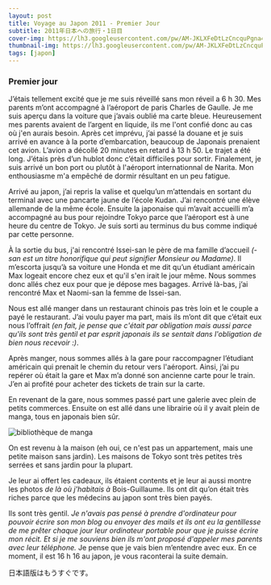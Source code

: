 ```yaml
---
layout: post
title: Voyage au Japon 2011 - Premier Jour
subtitle: 2011年日本への旅行・1日目
cover-img: https://lh3.googleusercontent.com/pw/AM-JKLXFeDtLzCncquPgna4hUR80ltL1kxct1ok0zMHZYUaW5phXSNMqQ0Jqz5JLl9jygzS32m54acnbrVjK4hq-p-o-ZE2z80l_E55qdfPOZxQQ5LihIgiS1kKcM0n9vyxLCPbsrHhqj7omQCuvHiHv-IK_=w2416-h1358-no?authuser=0
thumbnail-img: https://lh3.googleusercontent.com/pw/AM-JKLXFeDtLzCncquPgna4hUR80ltL1kxct1ok0zMHZYUaW5phXSNMqQ0Jqz5JLl9jygzS32m54acnbrVjK4hq-p-o-ZE2z80l_E55qdfPOZxQQ5LihIgiS1kKcM0n9vyxLCPbsrHhqj7omQCuvHiHv-IK_=w2416-h1358-no?authuser=0
tags: [japon]
---
```


### Premier jour

J’étais tellement excité que je me suis réveillé sans mon réveil a 6 h 30. Mes parents m’ont accompagné à l’aéroport de paris Charles de Gaulle. Je me suis aperçu dans la voiture que j’avais oublié ma carte bleue. Heureusement mes parents avaient de l’argent en liquide, ils me l'ont confié donc au cas où j'en aurais besoin. Après cet imprévu, j’ai passé la douane et je suis arrivé en avance à la porte d’embarcation, beaucoup de Japonais prenaient cet avion. L’avion a décollé 20 minutes en retard à 13 h 50. Le trajet a été long. J’étais près d’un hublot donc c’était difficiles pour sortir. Finalement, je suis arrivé un bon port ou plutôt à l'aéroport internationnal de Narita. Mon enthousiasme m'a empêché de dormir résultant en un peu fatigue.

Arrivé au japon, j’ai repris la valise et quelqu’un m’attendais en sortant du terminal avec une pancarte jaune de l’école Kudan. J’ai rencontré une élève allemande de la même école. Ensuite la japonaise qui m’avait accueilli m’a accompagné au bus pour rejoindre Tokyo parce que l’aéroport est à une heure du centre de Tokyo. Je suis sorti au terminus du bus comme indiqué par cette personne. 

À la sortie du bus, j'ai rencontré Issei-san le père de ma famille d’accueil _(-san est un titre honorifique qui peut signifier Monsieur ou Madame)_. Il m’escorta jusqu’à sa voiture une Honda et me dit qu’un étudiant américain Max logeait encore chez eux et qu'il s'en irait le jour même. Nous sommes donc allés chez eux pour que je dépose mes bagages. Arrivé là-bas, j’ai rencontré Max et Naomi-san la femme de Issei-san. 

Nous est allé manger dans un restaurant chinois pas très loin et le couple a payé le restaurant. J’ai voulu payer ma part, mais ils m’ont dit que c’était eux nous l’offrait _(en fait, je pense que c'était par obligation mais aussi parce qu'ils sont très gentil et par esprit japonais ils se sentait dans l'obligation de bien nous recevoir :)_. 

Après manger, nous sommes allés à la gare pour raccompagner l’étudiant américain qui prenait le chemin du retour vers l'aéroport. Ainsi, j’ai pu repérer où était la gare et Max m’a donné son ancienne carte pour le train. J’en ai profité pour acheter des tickets de train sur la carte. 

En revenant de la gare, nous sommes passé part une galerie avec plein de petits commerces. Ensuite on est allé dans une librairie où il y avait plein de manga, tous en japonais bien sûr. 

![bibliothèque de manga](https://lh3.googleusercontent.com/pw/AM-JKLUPJTp9j690l9pxdGHPojQvFsDTaD7lXsgOPweIQUjJDMV1hC04PctUd0-yrONmt2llZDhsT2fcUG5K4isS_92vhyuVIuJaC6EgqJ_mM4Id78RwNB4umQKCPNwB6yJ1biJfK3VcMWi7cbEbEydZK6C7=w2416-h1358-no?authuser=0)

On est revenu à la maison (eh oui, ce n'est pas un appartement, mais une petite maison sans jardin). Les maisons de Tokyo sont très petites très serrées et sans jardin pour la plupart. 

Je leur ai offert les cadeaux, ils étaient contents et je leur ai aussi montre les photos _de là où j'habitais à_ Bois-Guillaume. Ils ont dit qu’on était très riches parce que les médecins au japon sont très bien payés.

Ils sont très gentil. _Je n'avais pas pensé à prendre d'ordinateur pour pouvoir écrire son mon blog ou envoyer des mails et ils ont eu la gentillesse de me prêter chaque jour leur ordinateur portable pour que je puisse écrire mon récit. Et si je me souviens bien ils m'ont proposé d'appeler mes parents avec leur téléphone._ Je pense que je vais bien m’entendre avec eux. En ce moment, il est 16 h 16 au japon, je vous raconterai la suite demain. 

日本語版はもうすぐです。